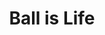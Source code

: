---
pid: fs167
title: Ball is Life
location_transcription: West Philly
coordinates: "[-75.167552727952, 39.965563356481]"
zipcode: '19104'
gen_neighborhood: West Philadelphia
neighborhood: University City,Belmont,Parkside,Powelton Village
outside_phl: 
age: '27'
age_range: 20-29
instagram: 
image_file_name: fs_167.jpg
proposal_transcription: Fresh Prince of Bel Aire basketball court in West Philly -
  complete with graffiti!
topic: 
topic_summary: 
type: 
keywords_other: 
credit: 
image_labels: 
twitter: 
facebook: 
permalink: "/monuments/fs167/"
layout: item-page
---